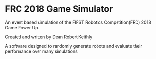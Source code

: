 # FRC 2018 Game Simulator

An event based simulation of the FIRST Robotics Competition(FRC) 2018 Game Power Up.

Created and written by Dean Robert Keithly

A software designed to randomly generate robots and evaluate their performance over many simulations.
